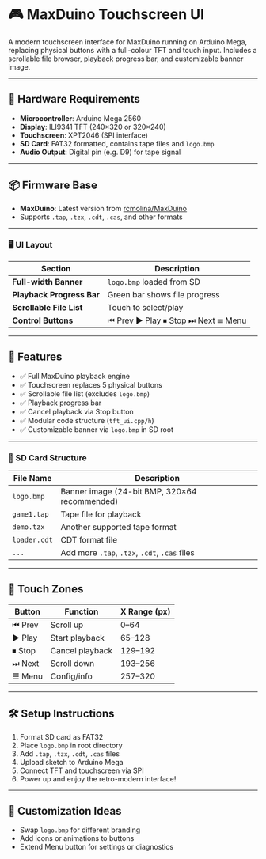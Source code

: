 # 🎮 MaxDuino Touchscreen UI

A modern touchscreen interface for MaxDuino running on Arduino Mega, replacing physical buttons with a full-colour TFT and touch input. Includes a scrollable file browser, playback progress bar, and customizable banner image.

---

## 🧱 Hardware Requirements

- **Microcontroller**: Arduino Mega 2560
- **Display**: ILI9341 TFT (240×320 or 320×240)
- **Touchscreen**: XPT2046 (SPI interface)
- **SD Card**: FAT32 formatted, contains tape files and `logo.bmp`
- **Audio Output**: Digital pin (e.g. D9) for tape signal

---

## 📦 Firmware Base

- **MaxDuino**: Latest version from [rcmolina/MaxDuino](https://github.com/rcmolina/MaxDuino)
- Supports `.tap`, `.tzx`, `.cdt`, `.cas`, and other formats

---

### 🖥️ UI Layout

| Section                  | Description                          |
|--------------------------|--------------------------------------|
| **Full-width Banner**    | `logo.bmp` loaded from SD            |
| **Playback Progress Bar**| Green bar shows file progress        |
| **Scrollable File List** | Touch to select/play                 |
| **Control Buttons**      | ⏮ Prev ▶ Play ⏹ Stop ⏭ Next ☰ Menu   |

---

## 🧩 Features

- ✅ Full MaxDuino playback engine
- ✅ Touchscreen replaces 5 physical buttons
- ✅ Scrollable file list (excludes `logo.bmp`)
- ✅ Playback progress bar
- ✅ Cancel playback via Stop button
- ✅ Modular code structure (`tft_ui.cpp/h`)
- ✅ Customizable banner via `logo.bmp` in SD root

---

### 📁 SD Card Structure

| File Name     | Description                                 |
|---------------|---------------------------------------------|
| `logo.bmp`    | Banner image (24-bit BMP, 320×64 recommended) |
| `game1.tap`   | Tape file for playback                      |
| `demo.tzx`    | Another supported tape format               |
| `loader.cdt`  | CDT format file                             |
| `...`         | Add more `.tap`, `.tzx`, `.cdt`, `.cas` files |

---

## 🧪 Touch Zones

| Button | Function        | X Range (px) |
|--------|------------------|--------------|
| ⏮ Prev | Scroll up        | 0–64         |
| ▶ Play | Start playback   | 65–128       |
| ⏹ Stop | Cancel playback  | 129–192      |
| ⏭ Next | Scroll down      | 193–256      |
| ☰ Menu | Config/info      | 257–320      |

---

## 🛠️ Setup Instructions

1. Format SD card as FAT32
2. Place `logo.bmp` in root directory
3. Add `.tap`, `.tzx`, `.cdt`, `.cas` files
4. Upload sketch to Arduino Mega
5. Connect TFT and touchscreen via SPI
6. Power up and enjoy the retro-modern interface!

---

## 🧠 Customization Ideas

- Swap `logo.bmp` for different branding
- Add icons or animations to buttons
- Extend Menu button for settings or diagnostics
